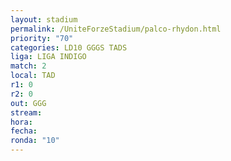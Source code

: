 ```yaml
---
layout: stadium
permalink: /UniteForzeStadium/palco-rhydon.html
priority: "70"
categories: LD10 GGGS TADS
liga: LIGA INDIGO
match: 2
local: TAD
r1: 0
r2: 0
out: GGG
stream: 
hora: 
fecha: 
ronda: "10"
---
```


